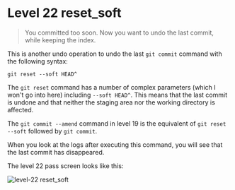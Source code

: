 
# Level 22 reset_soft

> You committed too soon. Now you want to undo the last commit, while keeping
> the index.

This is another undo operation to undo the last `git commit` command with the
following syntax:

```shell
git reset --soft HEAD^
```

The `git reset` command has a number of complex parameters (which I won't go
into here) including `--soft HEAD^`. This means that the last commit is undone
and that neither the staging area nor the working directory is affected.

The `git commit --amend` command in level 19 is the equivalent of `git reset
--soft` followed by `git commit`.

When you look at the logs after executing this command, you will see that the
last commit has disappeared.

The level 22 pass screen looks like this:

![level-22 reset_soft](images/level-22-reset-soft.png)
